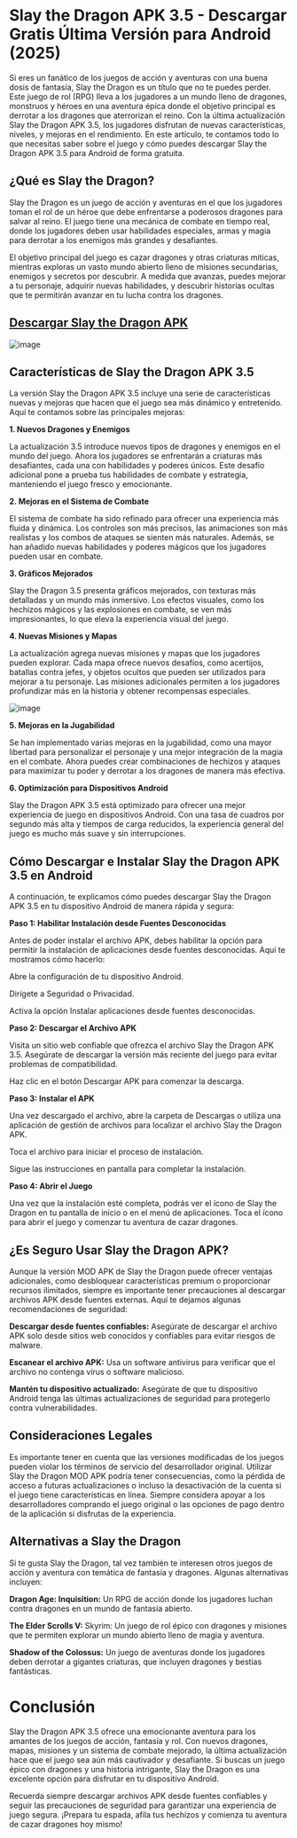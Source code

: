 # Slay the Dragon APK 3.5 - Descargar Gratis Última Versión para Android (2025)

Si eres un fanático de los juegos de acción y aventuras con una buena dosis de fantasía, Slay the Dragon es un título que no te puedes perder. Este juego de rol (RPG) lleva a los jugadores a un mundo lleno de dragones, monstruos y héroes en una aventura épica donde el objetivo principal es derrotar a los dragones que aterrorizan el reino. Con la última actualización Slay the Dragon APK 3.5, los jugadores disfrutan de nuevas características, niveles, y mejoras en el rendimiento. En este artículo, te contamos todo lo que necesitas saber sobre el juego y cómo puedes descargar Slay the Dragon APK 3.5 para Android de forma gratuita.

## ¿Qué es Slay the Dragon?

Slay the Dragon es un juego de acción y aventuras en el que los jugadores toman el rol de un héroe que debe enfrentarse a poderosos dragones para salvar al reino. El juego tiene una mecánica de combate en tiempo real, donde los jugadores deben usar habilidades especiales, armas y magia para derrotar a los enemigos más grandes y desafiantes.

El objetivo principal del juego es cazar dragones y otras criaturas míticas, mientras exploras un vasto mundo abierto lleno de misiones secundarias, enemigos y secretos por descubrir. A medida que avanzas, puedes mejorar a tu personaje, adquirir nuevas habilidades, y descubrir historias ocultas que te permitirán avanzar en tu lucha contra los dragones.

## [Descargar Slay the Dragon APK](https://modfyp.io/slay-the-dragon)


![image](https://github.com/user-attachments/assets/23a26833-bf76-4b8d-9049-e404dfd667bd)


## Características de Slay the Dragon APK 3.5

La versión Slay the Dragon APK 3.5 incluye una serie de características nuevas y mejoras que hacen que el juego sea más dinámico y entretenido. Aquí te contamos sobre las principales mejoras:

**1. Nuevos Dragones y Enemigos**

La actualización 3.5 introduce nuevos tipos de dragones y enemigos en el mundo del juego. Ahora los jugadores se enfrentarán a criaturas más desafiantes, cada una con habilidades y poderes únicos. Este desafío adicional pone a prueba tus habilidades de combate y estrategia, manteniendo el juego fresco y emocionante.

**2. Mejoras en el Sistema de Combate**

El sistema de combate ha sido refinado para ofrecer una experiencia más fluida y dinámica. Los controles son más precisos, las animaciones son más realistas y los combos de ataques se sienten más naturales. Además, se han añadido nuevas habilidades y poderes mágicos que los jugadores pueden usar en combate.

**3. Gráficos Mejorados**

Slay the Dragon 3.5 presenta gráficos mejorados, con texturas más detalladas y un mundo más inmersivo. Los efectos visuales, como los hechizos mágicos y las explosiones en combate, se ven más impresionantes, lo que eleva la experiencia visual del juego.

**4. Nuevas Misiones y Mapas**

La actualización agrega nuevas misiones y mapas que los jugadores pueden explorar. Cada mapa ofrece nuevos desafíos, como acertijos, batallas contra jefes, y objetos ocultos que pueden ser utilizados para mejorar a tu personaje. Las misiones adicionales permiten a los jugadores profundizar más en la historia y obtener recompensas especiales.

![image](https://github.com/user-attachments/assets/6adddcf7-8536-4335-a3bf-31e64d5fb28c)


**5. Mejoras en la Jugabilidad**

Se han implementado varias mejoras en la jugabilidad, como una mayor libertad para personalizar el personaje y una mejor integración de la magia en el combate. Ahora puedes crear combinaciones de hechizos y ataques para maximizar tu poder y derrotar a los dragones de manera más efectiva.

**6. Optimización para Dispositivos Android**

Slay the Dragon APK 3.5 está optimizado para ofrecer una mejor experiencia de juego en dispositivos Android. Con una tasa de cuadros por segundo más alta y tiempos de carga reducidos, la experiencia general del juego es mucho más suave y sin interrupciones.

## Cómo Descargar e Instalar Slay the Dragon APK 3.5 en Android

A continuación, te explicamos cómo puedes descargar Slay the Dragon APK 3.5 en tu dispositivo Android de manera rápida y segura:

**Paso 1: Habilitar Instalación desde Fuentes Desconocidas**

Antes de poder instalar el archivo APK, debes habilitar la opción para permitir la instalación de aplicaciones desde fuentes desconocidas. Aquí te mostramos cómo hacerlo:

Abre la configuración de tu dispositivo Android.

Dirígete a Seguridad o Privacidad.

Activa la opción Instalar aplicaciones desde fuentes desconocidas.

**Paso 2: Descargar el Archivo APK**

Visita un sitio web confiable que ofrezca el archivo Slay the Dragon APK 3.5. Asegúrate de descargar la versión más reciente del juego para evitar problemas de compatibilidad.

Haz clic en el botón Descargar APK para comenzar la descarga.

**Paso 3: Instalar el APK**

Una vez descargado el archivo, abre la carpeta de Descargas o utiliza una aplicación de gestión de archivos para localizar el archivo Slay the Dragon APK.

Toca el archivo para iniciar el proceso de instalación.

Sigue las instrucciones en pantalla para completar la instalación.

**Paso 4: Abrir el Juego**


Una vez que la instalación esté completa, podrás ver el ícono de Slay the Dragon en tu pantalla de inicio o en el menú de aplicaciones. Toca el ícono para abrir el juego y comenzar tu aventura de cazar dragones.

## ¿Es Seguro Usar Slay the Dragon APK?

Aunque la versión MOD APK de Slay the Dragon puede ofrecer ventajas adicionales, como desbloquear características premium o proporcionar recursos ilimitados, siempre es importante tener precauciones al descargar archivos APK desde fuentes externas. Aquí te dejamos algunas recomendaciones de seguridad:

**Descargar desde fuentes confiables:** Asegúrate de descargar el archivo APK solo desde sitios web conocidos y confiables para evitar riesgos de malware.

**Escanear el archivo APK:** Usa un software antivirus para verificar que el archivo no contenga virus o software malicioso.

**Mantén tu dispositivo actualizado:** Asegúrate de que tu dispositivo Android tenga las últimas actualizaciones de seguridad para protegerlo contra vulnerabilidades.

## Consideraciones Legales

Es importante tener en cuenta que las versiones modificadas de los juegos pueden violar los términos de servicio del desarrollador original. Utilizar Slay the Dragon MOD APK podría tener consecuencias, como la pérdida de acceso a futuras actualizaciones o incluso la desactivación de la cuenta si el juego tiene características en línea. Siempre considera apoyar a los desarrolladores comprando el juego original o las opciones de pago dentro de la aplicación si disfrutas de la experiencia.

## Alternativas a Slay the Dragon

Si te gusta Slay the Dragon, tal vez también te interesen otros juegos de acción y aventura con temática de fantasía y dragones. Algunas alternativas incluyen:

**Dragon Age: Inquisition:** Un RPG de acción donde los jugadores luchan contra dragones en un mundo de fantasía abierto.

**The Elder Scrolls V:** Skyrim: Un juego de rol épico con dragones y misiones que te permiten explorar un mundo abierto lleno de magia y aventura.

**Shadow of the Colossus:** Un juego de aventuras donde los jugadores deben derrotar a gigantes criaturas, que incluyen dragones y bestias fantásticas.

# Conclusión

Slay the Dragon APK 3.5 ofrece una emocionante aventura para los amantes de los juegos de acción, fantasía y rol. Con nuevos dragones, mapas, misiones y un sistema de combate mejorado, la última actualización hace que el juego sea aún más cautivador y desafiante. Si buscas un juego épico con dragones y una historia intrigante, Slay the Dragon es una excelente opción para disfrutar en tu dispositivo Android.

Recuerda siempre descargar archivos APK desde fuentes confiables y seguir las precauciones de seguridad para garantizar una experiencia de juego segura. ¡Prepara tu espada, afila tus hechizos y comienza tu aventura de cazar dragones hoy mismo!
